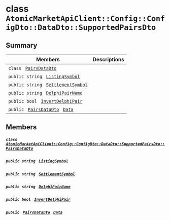 # class `AtomicMarketApiClient::Config::ConfigDto::DataDto::SupportedPairsDto` 

## Summary

 Members                                | Descriptions                                
----------------------------------------|---------------------------------------------
`class ` [`PairsDataDto`](.github/workflows/documentation/md/AtomicMarketApiClient--Config--ConfigDto--DataDto--SupportedPairsDto--PairsDataDto.md#class_atomic_market_api_client_1_1_config_1_1_config_dto_1_1_data_dto_1_1_supported_pairs_dto_1_1_pairs_data_dto)        | 
`public string ` [`ListingSymbol`](#class_atomic_market_api_client_1_1_config_1_1_config_dto_1_1_data_dto_1_1_supported_pairs_dto_1a2ab8232a6a9dcb4f37cfad099aa2bebf) | 
`public string ` [`SettlementSymbol`](#class_atomic_market_api_client_1_1_config_1_1_config_dto_1_1_data_dto_1_1_supported_pairs_dto_1abcbf4e36d15f0992a9c05923fa5307fa) | 
`public string ` [`DelphiPairName`](#class_atomic_market_api_client_1_1_config_1_1_config_dto_1_1_data_dto_1_1_supported_pairs_dto_1a5781e9a4dfabe36a95f50b1853df80be) | 
`public bool ` [`InvertDelphiPair`](#class_atomic_market_api_client_1_1_config_1_1_config_dto_1_1_data_dto_1_1_supported_pairs_dto_1a01642a452aa8312e0df75ccbd1007418) | 
`public ` [`PairsDataDto`](.github/workflows/documentation/md/AtomicMarketApiClient--Config--ConfigDto--DataDto--SupportedPairsDto--PairsDataDto.md#class_atomic_market_api_client_1_1_config_1_1_config_dto_1_1_data_dto_1_1_supported_pairs_dto_1_1_pairs_data_dto)` ` [`Data`](#class_atomic_market_api_client_1_1_config_1_1_config_dto_1_1_data_dto_1_1_supported_pairs_dto_1a3329cf6b14c86be3a4090c0bc30914e5) | 

## Members

##### `class ` [`AtomicMarketApiClient::Config::ConfigDto::DataDto::SupportedPairsDto::PairsDataDto`](.github/workflows/documentation/md/AtomicMarketApiClient--Config--ConfigDto--DataDto--SupportedPairsDto--PairsDataDto.md#class_atomic_market_api_client_1_1_config_1_1_config_dto_1_1_data_dto_1_1_supported_pairs_dto_1_1_pairs_data_dto) 

##### `public string ` [`ListingSymbol`](#class_atomic_market_api_client_1_1_config_1_1_config_dto_1_1_data_dto_1_1_supported_pairs_dto_1a2ab8232a6a9dcb4f37cfad099aa2bebf) 

##### `public string ` [`SettlementSymbol`](#class_atomic_market_api_client_1_1_config_1_1_config_dto_1_1_data_dto_1_1_supported_pairs_dto_1abcbf4e36d15f0992a9c05923fa5307fa) 

##### `public string ` [`DelphiPairName`](#class_atomic_market_api_client_1_1_config_1_1_config_dto_1_1_data_dto_1_1_supported_pairs_dto_1a5781e9a4dfabe36a95f50b1853df80be) 

##### `public bool ` [`InvertDelphiPair`](#class_atomic_market_api_client_1_1_config_1_1_config_dto_1_1_data_dto_1_1_supported_pairs_dto_1a01642a452aa8312e0df75ccbd1007418) 

##### `public ` [`PairsDataDto`](.github/workflows/documentation/md/AtomicMarketApiClient--Config--ConfigDto--DataDto--SupportedPairsDto--PairsDataDto.md#class_atomic_market_api_client_1_1_config_1_1_config_dto_1_1_data_dto_1_1_supported_pairs_dto_1_1_pairs_data_dto)` ` [`Data`](#class_atomic_market_api_client_1_1_config_1_1_config_dto_1_1_data_dto_1_1_supported_pairs_dto_1a3329cf6b14c86be3a4090c0bc30914e5) 

